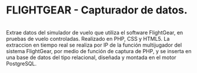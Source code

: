<h1>FLIGHTGEAR - Capturador de datos.</h1><br>
Extrae datos del simulador de vuelo que utiliza el software FlightGear, en pruebas de vuelo controladas. 
Realizado en PHP, CSS y HTML5. 
La extraccion en tiempo real se realiza por IP de la función multijugador del sistema FlightGear, por medio de función de captura de PHP, y se inserta en una base de datos
del tipo relacional, diseñada y montada en el motor PostgreSQL.
